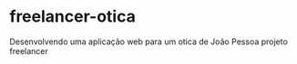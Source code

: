 # freelancer-otica
 Desenvolvendo uma aplicação web para um otica de João Pessoa projeto freelancer
